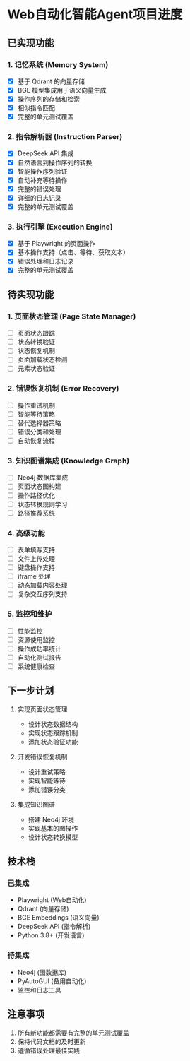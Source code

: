 # Web自动化智能Agent项目进度

## 已实现功能

### 1. 记忆系统 (Memory System)
- [x] 基于 Qdrant 的向量存储
- [x] BGE 模型集成用于语义向量生成
- [x] 操作序列的存储和检索
- [x] 相似指令匹配
- [x] 完整的单元测试覆盖

### 2. 指令解析器 (Instruction Parser)
- [x] DeepSeek API 集成
- [x] 自然语言到操作序列的转换
- [x] 智能操作序列验证
- [x] 自动补充等待操作
- [x] 完整的错误处理
- [x] 详细的日志记录
- [x] 完整的单元测试覆盖

### 3. 执行引擎 (Execution Engine)
- [x] 基于 Playwright 的页面操作
- [x] 基本操作支持（点击、等待、获取文本）
- [x] 错误处理和日志记录
- [x] 完整的单元测试覆盖

## 待实现功能

### 1. 页面状态管理 (Page State Manager)
- [ ] 页面状态跟踪
- [ ] 状态转换验证
- [ ] 状态恢复机制
- [ ] 页面加载状态检测
- [ ] 元素状态验证

### 2. 错误恢复机制 (Error Recovery)
- [ ] 操作重试机制
- [ ] 智能等待策略
- [ ] 替代选择器策略
- [ ] 错误分类和处理
- [ ] 自动恢复流程

### 3. 知识图谱集成 (Knowledge Graph)
- [ ] Neo4j 数据库集成
- [ ] 页面状态图构建
- [ ] 操作路径优化
- [ ] 状态转换规则学习
- [ ] 路径推荐系统

### 4. 高级功能
- [ ] 表单填写支持
- [ ] 文件上传处理
- [ ] 键盘操作支持
- [ ] iframe 处理
- [ ] 动态加载内容处理
- [ ] 复杂交互序列支持

### 5. 监控和维护
- [ ] 性能监控
- [ ] 资源使用监控
- [ ] 操作成功率统计
- [ ] 自动化测试报告
- [ ] 系统健康检查

## 下一步计划

1. 实现页面状态管理
   - 设计状态数据结构
   - 实现状态跟踪机制
   - 添加状态验证功能

2. 开发错误恢复机制
   - 设计重试策略
   - 实现智能等待
   - 添加错误分类

3. 集成知识图谱
   - 搭建 Neo4j 环境
   - 实现基本的图操作
   - 设计状态转换模型

## 技术栈

### 已集成
- Playwright (Web自动化)
- Qdrant (向量存储)
- BGE Embeddings (语义向量)
- DeepSeek API (指令解析)
- Python 3.8+ (开发语言)

### 待集成
- Neo4j (图数据库)
- PyAutoGUI (备用自动化)
- 监控和日志工具

## 注意事项
1. 所有新功能都需要有完整的单元测试覆盖
2. 保持代码文档的及时更新
3. 遵循错误处理最佳实践
 